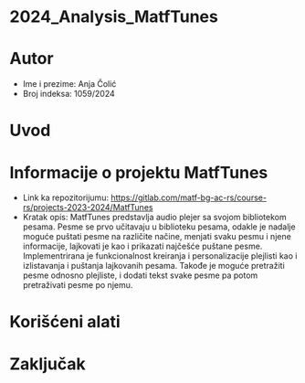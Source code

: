 # 2024_Analysis_MatfTunes
# Autor
- Ime i prezime: Anja Čolić
- Broj indeksa: 1059/2024
# Uvod
# Informacije o projektu MatfTunes
- Link ka repozitorijumu: https://gitlab.com/matf-bg-ac-rs/course-rs/projects-2023-2024/MatfTunes
- Kratak opis: MatfTunes predstavlja audio plejer sa svojom bibliotekom pesama. Pesme se prvo učitavaju u biblioteku pesama, odakle je nadalje moguće puštati pesme na različite načine, menjati svaku pesmu i njene informacije, lajkovati je kao i prikazati najčešće puštane pesme. Implementrirana je funkcionalnost kreiranja i personalizacije plejlisti kao i izlistavanja i puštanja lajkovanih pesama. Takođe je moguće pretražiti pesme odnosno plejliste, i dodati tekst svake pesme pa potom pretraživati pesme po njemu.
# Korišćeni alati
# Zaključak

